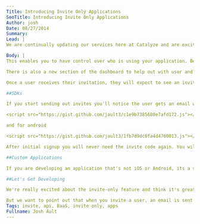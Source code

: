 ```yaml
---
Title: Introducing Invite Only Applications
SeoTitle: Introducing Invite Only Applications
Author: josh
Date: 08/27/2014
Summary: 
Lead: |
We are continually updating our services here at Catalyze and are excited to announce a new feature we just rolled out for our HIPAA compliant API, or mobile Backend as a Service - Invite only apps! Now after you create an application in the [dashboard](https://dashboard.catalyze.io/) you can check the `Invite-only` box by editing the app and you're all set.

Body: |
This enables you to have control over who is using your application. Before invite-only apps, if anyone got a hold of your application they could sign up and start using your application. With our new invite-only feature, now your application is safe.  A rogue user could have pushed the boundaries of the free user limit or the Rate Limiter, but now you can control who you want to have access. This is especially helpful when developing beta only applications or testing out our service on the free tier. We've also discovered that some of our larger health system and payer customers want invite-only apps for certain groups of members/patients or providers.

There is also a new section of the dashboard to help out with user and invite management. Login and head over to the `Invite` section of the dashboard. Here you'll see a place to type in an email address to send out an invite to your application as well as a list of outstanding invites. Just in case you mis-type an email address, you can always delete the invite before it is used. But be careful, you will have to manually delete that user if they sign up and used their invite code!

Once a user receives their invitation, they will expect to see an invite code field in the application they have been invited to. So don't forget to give users some place to paste their invite code! This will likely be part of the registration process for an application.

##SDKs

If you start sending out invites you'll notice the user gets an email with a special code they have to use in your application. Both the iOS and Android SDKs support this feature! For iOS

<script src="https://gist.github.com/jault3/c1e9b7385680e7afd172.js"></script>

and for android

<script src="https://gist.github.com/jault3/1fb7d9dc6fa4d4760013.js"></script>

After initial signup you will never need the invite code again. You will just need to create a place where users can input their invite code within your application.

##Custom Applications

If you are developing an application that's not iOS or Android, its a simple addition to take advantage of this feature. Just include the `inviteCode` key in your user JSON and everything will work perfectly.

##Let's Get Developing

We're really excited about the invite-only feature and think it's great news for developers building applications on Catalyze. It's a powerful way to selective distribute an application, and it's something we've been asked about a lot. We think invite-only and HIPAA go well together, and hope you do too.

But we want to point out that when you invite a user, an email is sent to them from a Catalyze email address rather than one from your domain. New customization features are on our radar for topics such as customized email communication and user activation styled to your liking, but those features aren't ready just yet. As always, feel free to [email us](mailto:hello@catalyze.io) if you have any questions or feedback. We look forward to seeing what you can create!
Tags: invite, api, BaaS, invite only, apps
Fullname: Josh Ault
---
```

